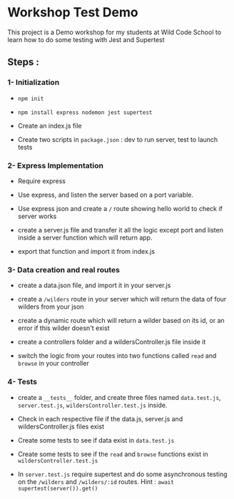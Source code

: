 # Workshop Test Demo

This project is a Demo workshop for my students at Wild Code School to learn how to do some testing with Jest and Supertest

## Steps :

### 1- Initialization

- `npm init`

- `npm install express nodemon jest supertest`
- Create an index.js file
- Create two scripts in `package.json` : dev to run server, test to launch tests

### 2- Express Implementation

- Require express

- Use express, and listen the server based on a port variable.
- Use express json and create a `/` route showing hello world to check if server works
- create a server.js file and transfer it all the logic except port and listen inside a server function which will return app.
- export that function and import it from index.js

### 3- Data creation and real routes

- create a data.json file, and import it in your server.js

- create a `/wilders` route in your server which will return the data of four wilders from your json
- create a dynamic route which will return a wilder based on its id, or an error if this wilder doesn't exist
- create a controllers folder and a wildersController.js file inside it
- switch the logic from your routes into two functions called `read` and `browse` in your controller

### 4- Tests

- create a `__tests__` folder, and create three files named `data.test.js`, `server.test.js`, `wildersController.test.js` inside.

- Check in each respective file if the data.js, server.js and wildersController.js files exist

- Create some tests to see if data exist in `data.test.js`

- Create some tests to see if the `read` and `browse` functions exist in `wildersController.test.js`

- In `server.test.js` require supertest and do some asynchronous testing on the `/wilders` and `/wilders/:id` routes. Hint : `await supertest(server()).get()`
